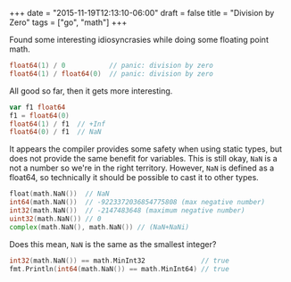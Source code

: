 +++
date = "2015-11-19T12:13:10-06:00"
draft = false
title = "Division by Zero"
tags = ["go", "math"]
+++

Found some interesting idiosyncrasies while doing some floating point math.

```go
float64(1) / 0           // panic: division by zero
float64(1) / float64(0)  // panic: division by zero
```

All good so far, then it gets more interesting.

```go
var f1 float64
f1 = float64(0)
float64(1) / f1  // +Inf
float64(0) / f1  // NaN
```

It appears the compiler provides some safety when using static types, but does not provide the same benefit for variables. This is still okay, `NaN` is a not a number so we're in the right territory. However, `NaN` is defined as a float64, so technically it should be possible to cast it to other types.

```go
float(math.NaN())  // NaN
int64(math.NaN())  // -9223372036854775808 (max negative number)
int32(math.NaN())  // -2147483648 (maximum negative number)
uint32(math.NaN()) // 0
complex(math.NaN(), math.NaN()) // (NaN+NaNi)
```

Does this mean, `NaN` is the same as the smallest integer?

```go
int32(math.NaN()) == math.MinInt32              // true
fmt.Println(int64(math.NaN()) == math.MinInt64) // true
```
